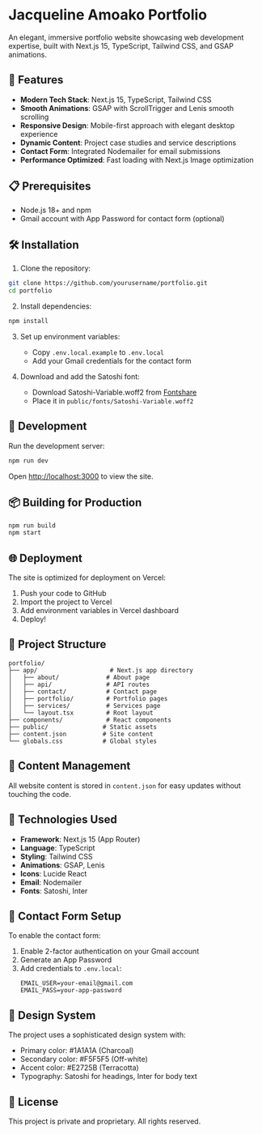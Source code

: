 # Jacqueline Amoako Portfolio

An elegant, immersive portfolio website showcasing web development expertise, built with Next.js 15, TypeScript, Tailwind CSS, and GSAP animations.

## 🚀 Features

- **Modern Tech Stack**: Next.js 15, TypeScript, Tailwind CSS
- **Smooth Animations**: GSAP with ScrollTrigger and Lenis smooth scrolling
- **Responsive Design**: Mobile-first approach with elegant desktop experience
- **Dynamic Content**: Project case studies and service descriptions
- **Contact Form**: Integrated Nodemailer for email submissions
- **Performance Optimized**: Fast loading with Next.js Image optimization

## 📋 Prerequisites

- Node.js 18+ and npm
- Gmail account with App Password for contact form (optional)

## 🛠️ Installation

1. Clone the repository:
```bash
git clone https://github.com/yourusername/portfolio.git
cd portfolio
```

2. Install dependencies:
```bash
npm install
```

3. Set up environment variables:
   - Copy `.env.local.example` to `.env.local`
   - Add your Gmail credentials for the contact form

4. Download and add the Satoshi font:
   - Download Satoshi-Variable.woff2 from [Fontshare](https://www.fontshare.com/fonts/satoshi)
   - Place it in `public/fonts/Satoshi-Variable.woff2`

## 🚀 Development

Run the development server:

```bash
npm run dev
```

Open [http://localhost:3000](http://localhost:3000) to view the site.

## 📦 Building for Production

```bash
npm run build
npm start
```

## 🌐 Deployment

The site is optimized for deployment on Vercel:

1. Push your code to GitHub
2. Import the project to Vercel
3. Add environment variables in Vercel dashboard
4. Deploy!

## 📁 Project Structure

```
portfolio/
├── app/                    # Next.js app directory
│   ├── about/             # About page
│   ├── api/               # API routes
│   ├── contact/           # Contact page
│   ├── portfolio/         # Portfolio pages
│   ├── services/          # Services page
│   └── layout.tsx         # Root layout
├── components/            # React components
├── public/               # Static assets
├── content.json          # Site content
└── globals.css           # Global styles
```

## 📝 Content Management

All website content is stored in `content.json` for easy updates without touching the code.

## 🔧 Technologies Used

- **Framework**: Next.js 15 (App Router)
- **Language**: TypeScript
- **Styling**: Tailwind CSS
- **Animations**: GSAP, Lenis
- **Icons**: Lucide React
- **Email**: Nodemailer
- **Fonts**: Satoshi, Inter

## 📧 Contact Form Setup

To enable the contact form:

1. Enable 2-factor authentication on your Gmail account
2. Generate an App Password
3. Add credentials to `.env.local`:
   ```
   EMAIL_USER=your-email@gmail.com
   EMAIL_PASS=your-app-password
   ```

## 🎨 Design System

The project uses a sophisticated design system with:
- Primary color: #1A1A1A (Charcoal)
- Secondary color: #F5F5F5 (Off-white)
- Accent color: #E2725B (Terracotta)
- Typography: Satoshi for headings, Inter for body text

## 📄 License

This project is private and proprietary. All rights reserved.
